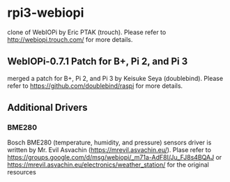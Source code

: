 # rpi3-webiopi
clone of WebIOPi by Eric PTAK (trouch).
Please refer to http://webiopi.trouch.com/ for more details.

## WebIOPi-0.7.1 Patch for B+, Pi 2, and Pi 3
merged a patch for B+, Pi 2, and Pi 3 by Keisuke Seya (doublebind).
Please refer to https://github.com/doublebind/raspi for more details.

## Additional Drivers

### BME280
Bosch BME280 (temperature, humidity, and pressure) sensors driver is written by Mr. Evil Asvachin (https://mrevil.asvachin.eu/).
Plase refer to https://groups.google.com/d/msg/webiopi/_m71a-AdF8I/Ju_FJ8s4BQAJ or https://mrevil.asvachin.eu/electronics/weather_station/ for the original resources






